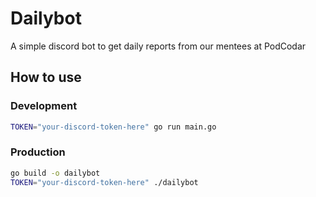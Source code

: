 # Dailybot

A simple discord bot to get daily reports from our mentees at PodCodar

## How to use

### Development
```sh 
TOKEN="your-discord-token-here" go run main.go
```

### Production
```sh 
go build -o dailybot
TOKEN="your-discord-token-here" ./dailybot
```


